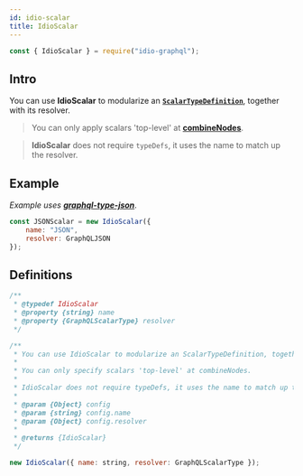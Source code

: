 ```yaml
---
id: idio-scalar
title: IdioScalar
---
```


```javascript 
const { IdioScalar } = require("idio-graphql");
```

## Intro
You can use **IdioScalar** to modularize an **[`ScalarTypeDefinition`](http://spec.graphql.org/June2018/#ScalarTypeDefinition)**, together with its resolver. 

> You can only apply scalars 'top-level' at **[combineNodes](combine-nodes)**.

> **IdioScalar** does not require `typeDefs`, it uses the name to match up the resolver.


## Example

_Example uses **[graphql-type-json](https://github.com/taion/graphql-type-json)**_.

```javascript
const JSONScalar = new IdioScalar({
    name: "JSON",
    resolver: GraphQLJSON
});
```

## Definitions

```javascript
/**
 * @typedef IdioScalar
 * @property {string} name
 * @property {GraphQLScalarType} resolver
 */

/**
 * You can use IdioScalar to modularize an ScalarTypeDefinition, together with its resolver.
 * 
 * You can only specify scalars 'top-level' at combineNodes.
 * 
 * IdioScalar does not require typeDefs, it uses the name to match up the resolver.
 *
 * @param {Object} config
 * @param {string} config.name
 * @param {Object} config.resolver
 *
 * @returns {IdioScalar}
 */
```

```javascript
new IdioScalar({ name: string, resolver: GraphQLScalarType });
```